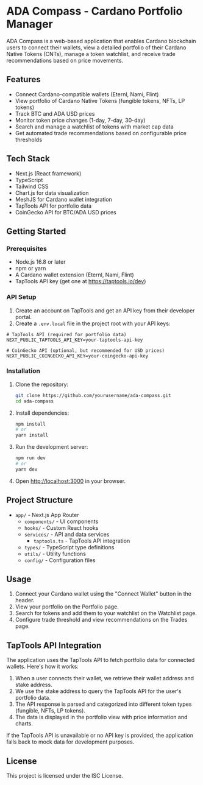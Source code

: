 # ADA Compass - Cardano Portfolio Manager

ADA Compass is a web-based application that enables Cardano blockchain users to connect their wallets, view a detailed portfolio of their Cardano Native Tokens (CNTs), manage a token watchlist, and receive trade recommendations based on price movements.

## Features

- Connect Cardano-compatible wallets (Eternl, Nami, Flint)
- View portfolio of Cardano Native Tokens (fungible tokens, NFTs, LP tokens)
- Track BTC and ADA USD prices
- Monitor token price changes (1-day, 7-day, 30-day)
- Search and manage a watchlist of tokens with market cap data
- Get automated trade recommendations based on configurable price thresholds

## Tech Stack

- Next.js (React framework)
- TypeScript
- Tailwind CSS
- Chart.js for data visualization
- MeshJS for Cardano wallet integration
- TapTools API for portfolio data
- CoinGecko API for BTC/ADA USD prices

## Getting Started

### Prerequisites

- Node.js 16.8 or later
- npm or yarn
- A Cardano wallet extension (Eternl, Nami, Flint)
- TapTools API key (get one at https://taptools.io/dev)

### API Setup

1. Create an account on TapTools and get an API key from their developer portal.
2. Create a `.env.local` file in the project root with your API keys:

```
# TapTools API (required for portfolio data)
NEXT_PUBLIC_TAPTOOLS_API_KEY=your-taptools-api-key

# CoinGecko API (optional, but recommended for USD prices)
NEXT_PUBLIC_COINGECKO_API_KEY=your-coingecko-api-key
```

### Installation

1. Clone the repository:
   ```bash
   git clone https://github.com/yourusername/ada-compass.git
   cd ada-compass
   ```

2. Install dependencies:
   ```bash
   npm install
   # or
   yarn install
   ```

3. Run the development server:
   ```bash
   npm run dev
   # or
   yarn dev
   ```

4. Open [http://localhost:3000](http://localhost:3000) in your browser.

## Project Structure

- `app/` - Next.js App Router
  - `components/` - UI components
  - `hooks/` - Custom React hooks
  - `services/` - API and data services
    - `taptools.ts` - TapTools API integration
  - `types/` - TypeScript type definitions
  - `utils/` - Utility functions
  - `config/` - Configuration files

## Usage

1. Connect your Cardano wallet using the "Connect Wallet" button in the header.
2. View your portfolio on the Portfolio page.
3. Search for tokens and add them to your watchlist on the Watchlist page.
4. Configure trade threshold and view recommendations on the Trades page.

## TapTools API Integration

The application uses the TapTools API to fetch portfolio data for connected wallets. Here's how it works:

1. When a user connects their wallet, we retrieve their wallet address and stake address.
2. We use the stake address to query the TapTools API for the user's portfolio data.
3. The API response is parsed and categorized into different token types (fungible, NFTs, LP tokens).
4. The data is displayed in the portfolio view with price information and charts.

If the TapTools API is unavailable or no API key is provided, the application falls back to mock data for development purposes.

## License

This project is licensed under the ISC License. 